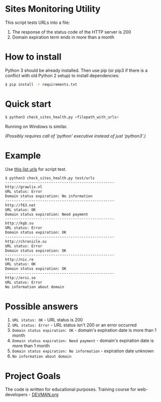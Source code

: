 # Sites Monitoring Utility

This script tests URLs into a file:
1. The response of the status code of the HTTP server is 200
1. Domain expiration term ends in more than a month


# How to install
Python 3 should be already installed. Then use pip (or pip3 if there is a conflict with old Python 2 setup) to install dependencies:

```bash
$ pip install -r requirements.txt
```
# Quick start

```bash
$ python3 check_sites_health.py <filepath_with_urls>
```

Running on Windows is similar.

*(Possibly requires call of 'python' executive instead of just 'python3'.)*

# Example

Use [this list urls](https://www.dropbox.com/s/gza2mhx5v7tzahg/urls?dl=0) for script test.

```bash
$ python3 check_sites_health.py test/urls 
--------------------------------------------------
http://grawlix.nl
URL status: Error
Domain status expiration: No information
--------------------------------------------------
http://f63.net
URL status: OK
Domain status expiration: Need payment
--------------------------------------------------
http://kgb.su
URL status: Error
Domain status expiration: OK
--------------------------------------------------
http://chronicle.su
URL status: Error
Domain status expiration: OK
--------------------------------------------------
http://nic.re
URL status: OK
Domain status expiration: OK
--------------------------------------------------
http://ersi.se
URL status: Error
No information about domain
```

# Possible answers
1. ```URL status: OK``` - URL status is 200
1. ```URL status: Error``` - URL status isn't 200 or an error occurred
1. ```Domain status expiration: OK``` - domain's expiration date is more than 1 month
1. ```Domain status expiration: Need payment``` - domain's expiration date is more than 1 month
1. ```Domain status expiration: No information``` - expiration date unknown
1. ```No information about domain```

# Project Goals

The code is written for educational purposes. Training course for web-developers - [DEVMAN.org](https://devman.org)
